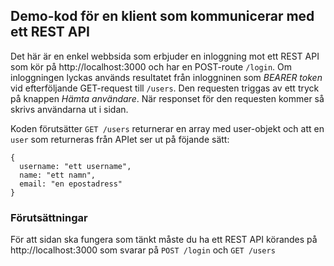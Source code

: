 ## Demo-kod för en klient som kommunicerar med ett REST API

Det här är en enkel webbsida som erbjuder en inloggning mot ett REST API som kör på http://localhost:3000 och har en POST-route `/login`. Om inloggningen lyckas används resultatet från inloggninen som _BEARER token_ vid efterföljande GET-request till `/users`. Den requesten triggas av ett tryck på knappen _Hämta användare_. När responset för den requesten kommer så skrivs användarna ut i sidan.

Koden förutsätter `GET /users` returnerar en array med user-objekt och att en `user` som returneras från APIet ser ut på föjande sätt:

```
{
  username: "ett username",
  name: "ett namn",
  email: "en epostadress"
}
```

### Förutsättningar

För att sidan ska fungera som tänkt måste du ha ett REST API körandes på http://localhost:3000 som svarar på `POST /login` och `GET /users`
